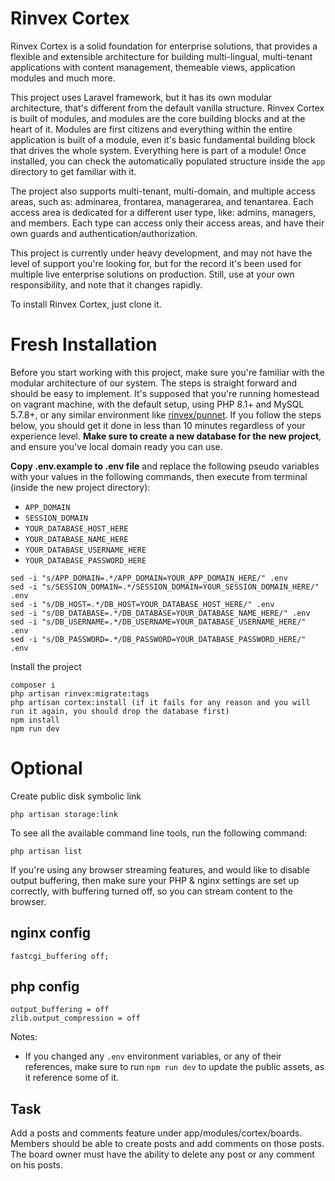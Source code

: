 # Rinvex Cortex

Rinvex Cortex is a solid foundation for enterprise solutions, that provides a flexible and extensible architecture for building multi-lingual, multi-tenant applications with content management, themeable views, application modules and much more.

This project uses Laravel framework, but it has its own modular architecture, that's different from the default vanilla structure. Rinvex Cortex is built of modules, and modules are the core building blocks and at the heart of it. Modules are first citizens and everything within the entire application is built of a module, even it's basic fundamental building block that drives the whole system. Everything here is part of a module! Once installed, you can check the automatically populated structure inside the `app` directory to get familiar with it.

The project also supports multi-tenant, multi-domain, and multiple access areas, such as: adminarea, frontarea, managerarea, and tenantarea. Each access area is dedicated for a different user type, like: admins, managers, and members. Each type can access only their access areas, and have their own guards and authentication/authorization.

This project is currently under heavy development, and may not have the level of support you're looking for, but for the record it's been used for multiple live enterprise solutions on production. Still, use at your own responsibility, and note that it changes rapidly.

To install Rinvex Cortex, just clone it.

# Fresh Installation

Before you start working with this project, make sure you're familiar with the modular architecture of our system. The steps is straight forward and should be easy to implement.
It's supposed that you're running homestead on vagrant machine, with the default setup, using PHP 8.1+ and MySQL 5.7.8+, or any similar environment like [rinvex/punnet](https://github.com/rinvex/punnet).
If you follow the steps below, you should get it done in less than 10 minutes regardless of your experience level.
**Make sure to create a new database for the new project**, and ensure you've local domain ready you can use.

**Copy .env.example to .env file** and replace the following pseudo variables with your values in the following commands, then execute from terminal (inside the new project directory):

- `APP_DOMAIN`
- `SESSION_DOMAIN`
- `YOUR_DATABASE_HOST_HERE`
- `YOUR_DATABASE_NAME_HERE`
- `YOUR_DATABASE_USERNAME_HERE`
- `YOUR_DATABASE_PASSWORD_HERE`

```
sed -i "s/APP_DOMAIN=.*/APP_DOMAIN=YOUR_APP_DOMAIN_HERE/" .env
sed -i "s/SESSION_DOMAIN=.*/SESSION_DOMAIN=YOUR_SESSION_DOMAIN_HERE/" .env
sed -i "s/DB_HOST=.*/DB_HOST=YOUR_DATABASE_HOST_HERE/" .env
sed -i "s/DB_DATABASE=.*/DB_DATABASE=YOUR_DATABASE_NAME_HERE/" .env
sed -i "s/DB_USERNAME=.*/DB_USERNAME=YOUR_DATABASE_USERNAME_HERE/" .env
sed -i "s/DB_PASSWORD=.*/DB_PASSWORD=YOUR_DATABASE_PASSWORD_HERE/" .env
```

Install the project

```
composer i
php artisan rinvex:migrate:tags
php artisan cortex:install (if it fails for any reason and you will run it again, you should drop the database first)
npm install
npm run dev
```

# Optional

Create public disk symbolic link

```
php artisan storage:link
```

To see all the available command line tools, run the following command:

```
php artisan list
```

If you're using any browser streaming features, and would like to disable output buffering, then make sure your PHP & nginx settings are set up correctly, with buffering turned off, so you can stream content to the browser.

## nginx config
```
fastcgi_buffering off;
```

## php config
```
output_buffering = off
zlib.output_compression = off
```

Notes:
- If you changed any `.env` environment variables, or any of their references, make sure to run `npm run dev` to update the public assets, as it reference some of it.

## Task
Add a posts and comments feature under app/modules/cortex/boards.
Members should be able to create posts and add comments on those posts.
The board owner must have the ability to delete any post or any comment on his posts.
